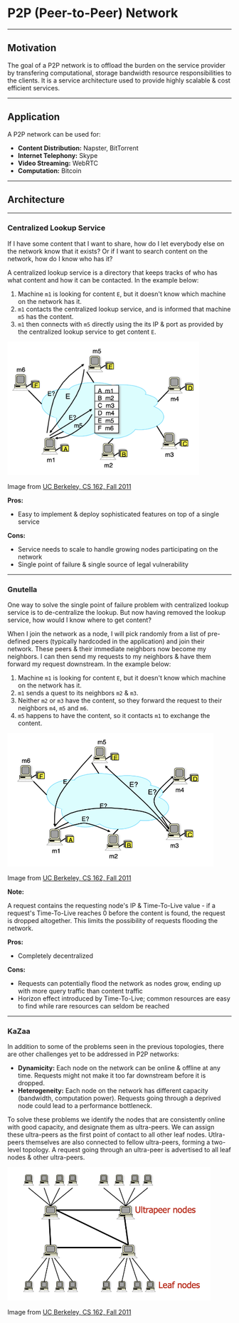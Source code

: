 # P2P (Peer-to-Peer) Network
---
## Motivation
The goal of a P2P network is to offload the burden on the service provider by transfering computational, storage bandwidth resource responsibilities to the clients.
It is a service architecture used to provide highly scalable & cost efficient services.

---
## Application
A P2P network can be used for:
* __Content Distribution:__ Napster, BitTorrent
* __Internet Telephony:__ Skype
* __Video Streaming:__ WebRTC
* __Computation:__ Bitcoin

---
## Architecture
---
### Centralized Lookup Service
If I have some content that I want to share, how do I let everybody else on the network know that it exists? 
Or if I want to search content on the network, how do I know who has it? 

A centralized lookup service is a directory that keeps tracks of who has what content and how it can be contacted. In the example below: 
1. Machine `m1` is looking for content `E`, but it doesn't know which machine on the network has it.
2. `m1` contacts the centralized lookup service, and is informed that machine `m5` has the content.
3. `m1` then connects with `m5` directly using the its IP & port as provided by the centralized lookup service to get content `E`.

<img src="images/centralized-lookup-service.png" height="300"/>

Image from [UC Berkeley, CS 162, Fall 2011](https://inst.eecs.berkeley.edu/~cs162/fa11/)

__Pros:__
* Easy to implement & deploy sophisticated features on top of a single service 

__Cons:__
* Service needs to scale to handle growing nodes participating on the network
* Single point of failure & single source of legal vulnerability

---
### Gnutella
One way to solve the single point of failure problem with centralized lookup service is to de-centralize the lookup. But now having removed the lookup service, how would I know where to get content? 

When I join the network as a node, I will pick randomly from a list of pre-defined peers (typically hardcoded in the application) and join their network. These peers & their immediate neighbors now become my neighbors. I can then send my requests to my neighbors & have them forward my request downstream. In the example below:
1. Machine `m1` is looking for content `E`, but it doesn't know which machine on the network has it.
2. `m1` sends a quest to its neighbors `m2` & `m3`.
3. Neither `m2` or `m3` have the content, so they forward the request to their neighbors `m4`, `m5` and `m6`.
4. `m5` happens to have the content, so it contacts `m1` to exchange the content.

<img src="images/gnutella.png" height="300"/>

Image from [UC Berkeley, CS 162, Fall 2011](https://inst.eecs.berkeley.edu/~cs162/fa11/)

__Note:__

A request contains the requesting node's IP & Time-To-Live value - if a request's Time-To-Live reaches 0 before the content is found, the request is dropped altogether. This limits the possibility of requests flooding the network.

__Pros:__
* Completely decentralized 

__Cons:__
* Requests can potentially flood the network as nodes grow, ending up with more query traffic than content traffic
* Horizon effect introduced by Time-To-Live; common resources are easy to find while rare resources can seldom be reached

---
### KaZaa
In addition to some of the problems seen in the previous topologies, there are other challenges yet to be addressed in P2P networks: 
* __Dynamicity:__ Each node on the network can be online & offline at any time. Requests might not make it too far downstream before it is dropped.
* __Heterogeneity:__ Each node on the network has different capacity (bandwidth, computation power). Requests going through a deprived node could lead to a performance bottleneck.

To solve these problems we identify the nodes that are consistently online with good capacity, and designate them as ultra-peers. We can assign these ultra-peers as the first point of contact to all other leaf nodes. Utlra-peers themselves are also connected to fellow ultra-peers, forming a two-level topology. A request going through an ultra-peer is advertised to all leaf nodes & other ultra-peers.

<img src="images/kazaa.png" height="300"/>

Image from [UC Berkeley, CS 162, Fall 2011](https://inst.eecs.berkeley.edu/~cs162/fa11/)
